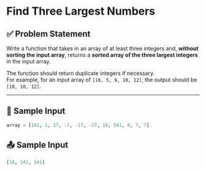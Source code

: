 # Find Three Largest Numbers

## ✅ Problem Statement

Write a function that takes in an array of at least three integers and, **without sorting the input array**, returns a **sorted array of the three largest integers** in the input array.

The function should return duplicate integers if necessary.  
For example, for an input array of `[10, 5, 9, 10, 12]`, the output should be `[10, 10, 12]`.

---

## 🔢 Sample Input

```python
array = [141, 1, 17, -7, -17, -27, 18, 541, 8, 7, 7]
```

## 📤 Sample Input

```python
[18, 141, 541]

```
